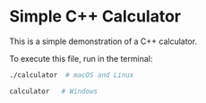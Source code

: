 # Simple C++ Calculator

This is a simple demonstration of a C++ calculator.

To execute this file, run in the terminal:
``` bash
./calculator  # macOS and Linux

calculator   # Windows
```